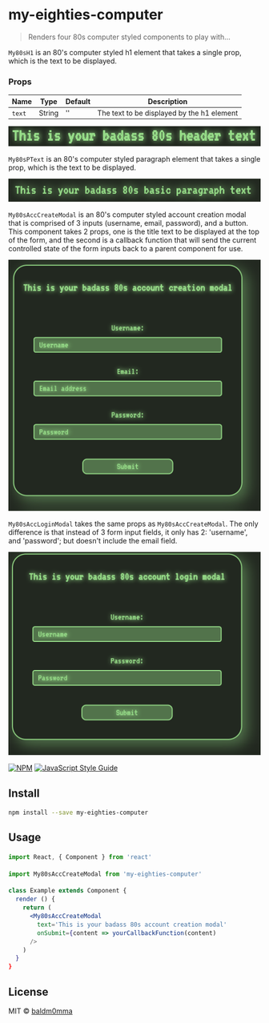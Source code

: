 # my-eighties-computer

> Renders four 80s computer styled components to play with...

`My80sH1` is an 80's computer styled h1 element that takes a single prop, which is the text to be displayed.

### Props
| Name | Type | Default | Description |
| ---- | ---- | ------- | ----------- |
| `text` | String | '' | The text to be displayed by the h1 element |

![My80sH1 Component](./assets/My80sH1.png)

`My80sPText` is an 80's computer styled paragraph element that takes a single prop, which is the text to be displayed.

![My80sPText Component](./assets/My80sPText.png)

`My80sAccCreateModal` is an 80's computer styled account creation modal that is comprised of 3 inputs (username, email, password), and a button. This component takes 2 props, one is the title text to be displayed at the top of the form, and the second is a callback function that will send the current controlled state of the form inputs back to a parent component for use.

![My80sAccCreateModal Component](./assets/My80sAccCreateModal.png)

`My80sAccLoginModal` takes the same props as `My80sAccCreateModal`. The only difference is that instead of 3 form input fields, it only has 2: 'username', and 'password'; but doesn't include the email field.

![My80sAccLoginModal Component](./assets/My80sAccLoginModal.png)

[![NPM](https://img.shields.io/npm/v/my-eighties-computer.svg)](https://www.npmjs.com/package/my-eighties-computer) [![JavaScript Style Guide](https://img.shields.io/badge/code_style-standard-brightgreen.svg)](https://standardjs.com)

## Install

```bash
npm install --save my-eighties-computer
```

## Usage

```jsx
import React, { Component } from 'react'

import My80sAccCreateModal from 'my-eighties-computer'

class Example extends Component {
  render () {
    return (
      <My80sAccCreateModal 
        text='This is your badass 80s account creation modal' 
        onSubmit={content => yourCallbackFunction(content) 
      />
    )
  }
}
```

## License

MIT © [baldm0mma](https://github.com/baldm0mma)

